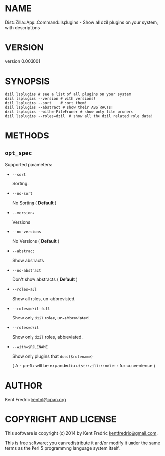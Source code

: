 # NAME

Dist::Zilla::App::Command::lsplugins - Show all dzil plugins on your system, with descriptions

# VERSION

version 0.003001

# SYNOPSIS

    dzil lsplugins # see a list of all plugins on your system
    dzil lsplugins --version # with versions!
    dzil lsplugins --sort    # sort them!
    dzil lsplugins --abstract # show their ABSTRACTs!
    dzil lsplugins --with=-FilePruner # show only file pruners
    dzil lsplugins --roles=dzil  # show all the dzil related role data!

# METHODS

## `opt_spec`

Supported parameters:

- `--sort`

    Sorting.

- `--no-sort`

    No Sorting ( **Default** )

- `--versions`

    Versions

- `--no-versions`

    No Versions ( **Default** )

- `--abstract`

    Show abstracts

- `--no-abstract`

    Don't show abstracts ( **Default** )

- `--roles=all`

    Show all roles, un-abbreviated.

- `--roles=dzil-full`

    Show only `dzil` roles, un-abbreviated.

- `--roles=dzil`

    Show only `dzil` roles, abbreviated.

- `--with=$ROLENAME`

    Show only plugins that `does($rolename)`

    ( A - prefix will be expanded to `Dist::Zilla::Role::` for convenience )

# AUTHOR

Kent Fredric <kentnl@cpan.org>

# COPYRIGHT AND LICENSE

This software is copyright (c) 2014 by Kent Fredric <kentfredric@gmail.com>.

This is free software; you can redistribute it and/or modify it under
the same terms as the Perl 5 programming language system itself.
